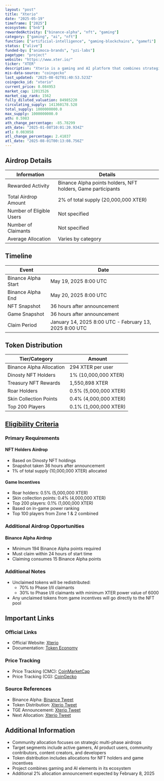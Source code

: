 ```yaml
---
layout: "post"
title: "Xterio"
date: "2025-05-19"
timeframe: ["2025"]
ecosystem: ["bnb"]
rewardedActivity: ["binance-alpha", "nft", "gaming"]
category: ["gaming", "ai", "nft"]
function: ["artificial-intelligence", "gaming-blockchains", "gamefi"]
status: ["alive"]
funded-by: ["animoca-brands", "yzi-labs"]
pagetype: "project"
website: "https://www.xter.io/"
ticker: "XTER"
description: "Xterio is a gaming and AI platform that combines strategic multi-phase airdrops with comprehensive reward mechanisms to build and maintain a vibrant ecosystem for gamers, AI product users, and developers."
mis-data-source: "coingecko"
last_updated: "2025-08-02T01:40:53.523Z"
coingecko_id: "xterio"
current_price: 0.084953
market_cap: 12013526
market_cap_rank: 1562
fully_diluted_valuation: 84985220
circulating_supply: 141360178.528
total_supply: 1000000000.0
max_supply: 1000000000.0
ath: 0.5983
ath_change_percentage: -85.78299
ath_date: "2025-01-08T10:01:20.934Z"
atl: 0.083058
atl_change_percentage: 2.41037
atl_date: "2025-08-01T00:13:08.756Z"
---
```


## Airdrop Details

| Information              | Details                                                      |
| ------------------------ | ------------------------------------------------------------ |
| Rewarded Activity        | Binance Alpha points holders, NFT holders, Game participants |
| Total Airdrop Amount     | 2% of total supply (20,000,000 XTER)                         |
| Number of Eligible Users | Not specified                                                |
| Number of Claimants      | Not specified                                                |
| Average Allocation       | Varies by category                                           |

## Timeline

| Event               | Date                                                   |
| ------------------- | ------------------------------------------------------ |
| Binance Alpha Start | May 19, 2025 8:00 UTC                                  |
| Binance Alpha End   | May 20, 2025 8:00 UTC                                  |
| NFT Snapshot        | 36 hours after announcement                            |
| Game Snapshot       | 36 hours after announcement                            |
| Claim Period        | January 14, 2025 8:00 UTC - February 13, 2025 8:00 UTC |

## Token Distribution

| Tier/Category            | Amount                |
| ------------------------ | --------------------- |
| Binance Alpha Allocation | 294 XTER per user     |
| Dinosty NFT Holders      | 1% (10,000,000 XTER)  |
| Treasury NFT Rewards     | 1,550,898 XTER        |
| Roar Holders             | 0.5% (5,000,000 XTER) |
| Skin Collection Points   | 0.4% (4,000,000 XTER) |
| Top 200 Players          | 0.1% (1,000,000 XTER) |

## [Eligibility Criteria](https://x.com/XterioGames/status/1877688566727459107)

### Primary Requirements

#### NFT Holders Airdrop

- Based on Dinosty NFT holdings
- Snapshot taken 36 hours after announcement
- 1% of total supply (10,000,000 XTER) allocated

#### Game Incentives

- Roar holders: 0.5% (5,000,000 XTER)
- Skin collection points: 0.4% (4,000,000 XTER)
- Top 200 players: 0.1% (1,000,000 XTER)
- Based on in-game power ranking
- Top 100 players from Zone 1 & 2 combined

### Additional Airdrop Opportunities

#### Binance Alpha Airdrop

- Minimum 194 Binance Alpha points required
- Must claim within 24 hours of start time
- Claiming consumes 15 Binance Alpha points

### Additional Notes

- Unclaimed tokens will be redistributed:
  - 70% to Phase I/II claimants
  - 30% to Phase I/II claimants with minimum XTER power value of 6000
- Any unclaimed tokens from game incentives will go directly to the NFT pool

## Important Links

### Official Links

- Official Website: [Xterio](https://www.xter.io/)
- Documentation: [Token Economy](https://docs.xter.io/token-economy/token-allocation)

### Price Tracking

- Price Tracking (CMC): [CoinMarketCap](https://coinmarketcap.com/currencies/xterio/)
- Price Tracking (CG): [CoinGecko](https://www.coingecko.com/en/coins/xterio)

### Source References

- Binance Alpha: [Binance Tweet](https://x.com/binance/status/1924374642170417472)
- Token Distribution: [Xterio Tweet](https://x.com/XterioGames/status/1890432230280839608)
- TGE Announcement: [Xterio Tweet](https://x.com/XterioGames/status/1877027068375916856)
- Next Allocation: [Xterio Tweet](https://x.com/XterioGames/status/1877688566727459107)

## Additional Information

- Community allocation focuses on strategic multi-phase airdrops
- Target segments include active gamers, AI product users, community contributors, content creators, and developers
- Token distribution includes allocations for NFT holders and game incentives
- Project combines gaming and AI elements in its ecosystem
- Additional 2% allocation announcement expected by February 8, 2025